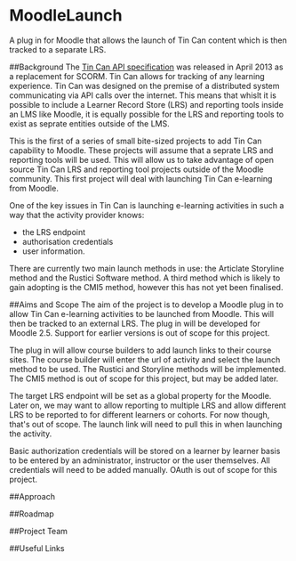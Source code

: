 MoodleLaunch
============

A plug in for Moodle that allows the launch of Tin Can content which is then tracked to a separate LRS. 

##Background
The [Tin Can API specification](https://www.tincanapi.co.uk) was released in April 2013 as a replacement for SCORM. 
Tin Can allows for tracking of any learning experience. Tin Can was designed on the premise of a distributed system
communicating via API calls over the internet. This means that whislt it is possible to include a Learner Record 
Store (LRS) and reporting tools inside an LMS like Moodle, it is equally possible for the LRS and reporting tools
to exist as seprate entities outside of the LMS.

This is the first of a series of small bite-sized projects to add Tin Can capability to Moodle. These projects will 
assume that a seprate LRS and reporting tools will be used. This will allow us to take advantage of open source 
Tin Can LRS and reporting tool projects outside of the Moodle community. This first project will deal with 
launching Tin Can e-learning from Moodle.

One of the key issues in Tin Can is launching e-learning activities in such a way that the activity provider knows:
* the LRS endpoint
* authorisation credentials
* user information. 

There are currently two main launch methods in use: the Articlate Storyline method and the Rustici Software method. 
A third method which is likely to gain adopting is the CMI5 method, however this has not yet been finalised. 

##Aims and Scope
The aim of the project is to develop a Moodle plug in to allow Tin Can e-learning activities to be launched from Moodle. This will then be tracked to an external LRS. The plug in will be developed for Moodle 2.5. Support for earlier versions is out of scope for this project.

The plug in will allow course builders to add launch links to their course sites. The course builder will enter the url of activity and select the launch method to be used. The Rustici and Storyline methods will be implemented. The CMI5 method is out of scope for this project, but may be added later.

The target LRS endpoint will be set as a global property for the Moodle. Later on, we may want to allow reporting to multiple LRS and allow different LRS to be reported to for different learners or cohorts. For now though, that's out of scope. The launch link will need to pull this in when launching the activity.

Basic authorization credentials will be stored on a learner by learner basis to be entered by an administrator, instructor or the user themselves. All credentials will need to be added manually. OAuth is out of scope for this project.

##Approach

##Roadmap

##Project Team

##Useful Links
